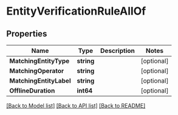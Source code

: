 # EntityVerificationRuleAllOf

## Properties

Name | Type | Description | Notes
------------ | ------------- | ------------- | -------------
**MatchingEntityType** | **string** |  | [optional] 
**MatchingOperator** | **string** |  | [optional] 
**MatchingEntityLabel** | **string** |  | [optional] 
**OfflineDuration** | **int64** |  | [optional] 

[[Back to Model list]](../README.md#documentation-for-models) [[Back to API list]](../README.md#documentation-for-api-endpoints) [[Back to README]](../README.md)


